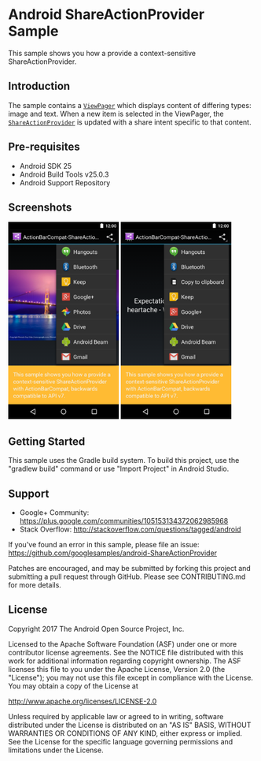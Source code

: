 
Android ShareActionProvider Sample
===================================

This sample shows you how a provide a context-sensitive ShareActionProvider.

Introduction
------------

The sample contains a [`ViewPager`][1] which displays content of differing types: image and
text. When a new item is selected in the ViewPager, the [`ShareActionProvider`][2] is updated with
a share intent specific to that content.

[1]: http://developer.android.com/reference/android/support/v4/view/ViewPager.html
[2]: http://developer.android.com/reference/android/widget/ShareActionProvider.html

Pre-requisites
--------------

- Android SDK 25
- Android Build Tools v25.0.3
- Android Support Repository

Screenshots
-------------

<img src="screenshots/1-image.png" height="400" alt="Screenshot"/> <img src="screenshots/2-text.png" height="400" alt="Screenshot"/> 

Getting Started
---------------

This sample uses the Gradle build system. To build this project, use the
"gradlew build" command or use "Import Project" in Android Studio.

Support
-------

- Google+ Community: https://plus.google.com/communities/105153134372062985968
- Stack Overflow: http://stackoverflow.com/questions/tagged/android

If you've found an error in this sample, please file an issue:
https://github.com/googlesamples/android-ShareActionProvider

Patches are encouraged, and may be submitted by forking this project and
submitting a pull request through GitHub. Please see CONTRIBUTING.md for more details.

License
-------

Copyright 2017 The Android Open Source Project, Inc.

Licensed to the Apache Software Foundation (ASF) under one or more contributor
license agreements.  See the NOTICE file distributed with this work for
additional information regarding copyright ownership.  The ASF licenses this
file to you under the Apache License, Version 2.0 (the "License"); you may not
use this file except in compliance with the License.  You may obtain a copy of
the License at

http://www.apache.org/licenses/LICENSE-2.0

Unless required by applicable law or agreed to in writing, software
distributed under the License is distributed on an "AS IS" BASIS, WITHOUT
WARRANTIES OR CONDITIONS OF ANY KIND, either express or implied.  See the
License for the specific language governing permissions and limitations under
the License.

